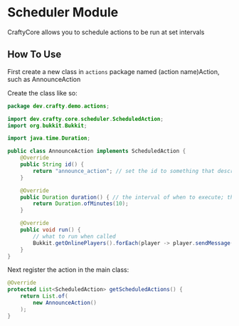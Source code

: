 # Scheduler Module
CraftyCore allows you to schedule actions to be run at set intervals

## How To Use
First create a new class in `actions` package named (action name)Action, such as AnnounceAction

Create the class like so:

```java
package dev.crafty.demo.actions;

import dev.crafty.core.scheduler.ScheduledAction;
import org.bukkit.Bukkit;

import java.time.Duration;

public class AnnounceAction implements ScheduledAction {
    @Override
    public String id() {
        return "announce_action"; // set the id to something that describes the action
    }

    @Override
    public Duration duration() { // the interval of when to execute; this is every 10 minutes
        return Duration.ofMinutes(10);
    }

    @Override
    public void run() {
        // what to run when called
        Bukkit.getOnlinePlayers().forEach(player -> player.sendMessage("Hello World!"));
    }
}

```

Next register the action in the main class:

```java
@Override
protected List<ScheduledAction> getScheduledActions() {
    return List.of(
        new AnnounceAction()
    );
}
```